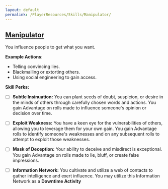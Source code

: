 ```yaml
---
layout: default
permalink: /PlayerResources/Skills/Manipulator/
---
```

## [Manipulator](#Manipulator)
You influence people to get what you want.

**Example Actions**:

- Telling convincing lies.
- Blackmailing or extorting others.
- Using social engineering to gain access.

**Skill Perks:**

- [ ] **Subtle Insinuation:** You can plant seeds of doubt, suspicion, or desire in the minds of others through carefully chosen words and actions. You gain Advantage on rolls made to influence someone's opinion or decision over time.
  
- [ ] **Exploit Weakness:** You have a keen eye for the vulnerabilities of others, allowing you to leverage them for your own gain. You gain Advantage rolls to identify someone's weaknesses and on any subsequent rolls to attempt to exploit those weaknesses.
  
- [ ] **Mask of Deception:** Your ability to deceive and misdirect is exceptional. You gain Advantage on rolls made to lie, bluff, or create false impressions. 
  
- [ ] **Information Network:** You cultivate and utilize a web of contacts to gather intelligence and exert influence. You may utilize this Information Network as a **Downtime Activity**